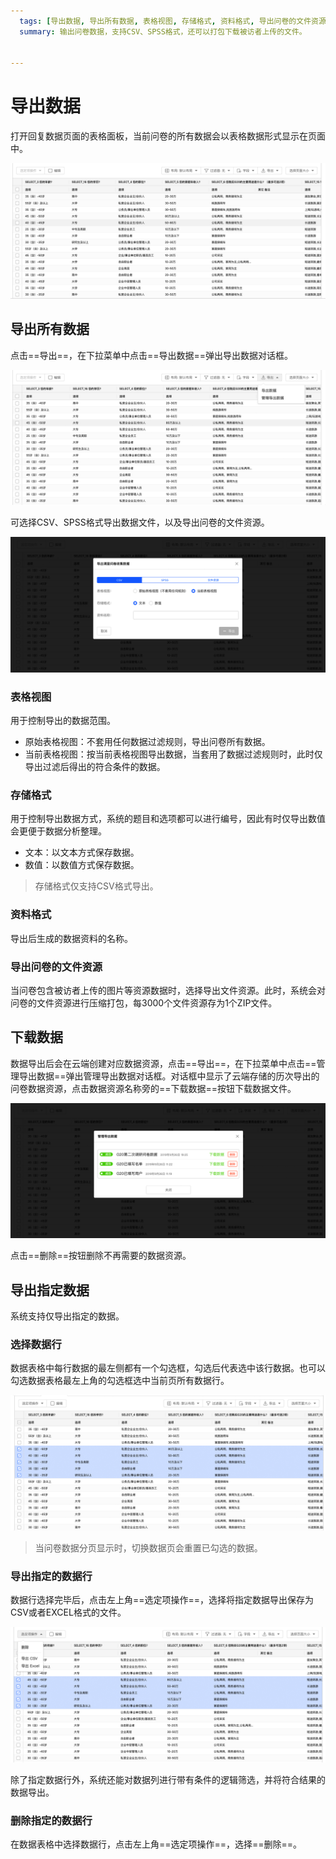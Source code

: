 ```yaml
---
  tags: [导出数据, 导出所有数据, 表格视图, 存储格式, 资料格式, 导出问卷的文件资源, 下载数据, 导出指定数据, 选择数据行, 导出指定的数据行, 删除指定的数据行, 数据表格, 数据结果]
  summary: 输出问卷数据，支持CSV、SPSS格式，还可以打包下载被访者上传的文件。


---
```






# 导出数据
打开回复数据页面的表格面板，当前问卷的所有数据会以表格数据形式显示在页面中。

<img src='../assets/02dataTable/02exportData/dataSheet.png'>

## 导出所有数据

点击==导出==，在下拉菜单中点击==导出数据==弹出导出数据对话框。

<img src='../assets/02dataTable/02exportData/exportData.png'>

可选择CSV、SPSS格式导出数据文件，以及导出问卷的文件资源。

<img src='../assets/02dataTable/02exportData/exportDataAsCSV.png'>

### 表格视图

用于控制导出的数据范围。

+ 原始表格视图：不套用任何数据过滤规则，导出问卷所有数据。
+ 当前表格视图：按当前表格视图导出数据，当套用了数据过滤规则时，此时仅导出过滤后得出的符合条件的数据。
  
### 存储格式  

用于控制导出数据方式，系统的题目和选项都可以进行编号，因此有时仅导出数值会更便于数据分析整理。

+ 文本：以文本方式保存数据。
+ 数值：以数值方式保存数据。

> 存储格式仅支持CSV格式导出。

### 资料格式

导出后生成的数据资料的名称。

### 导出问卷的文件资源

当问卷包含被访者上传的图片等资源数据时，选择导出文件资源。此时，系统会对问卷的文件资源进行压缩打包，每3000个文件资源存为1个ZIP文件。

## 下载数据

数据导出后会在云端创建对应数据资源，点击==导出==，在下拉菜单中点击==管理导出数据==弹出管理导出数据对话框。对话框中显示了云端存储的历次导出的问卷数据资源，点击数据资源名称旁的==下载数据==按钮下载数据文件。

<img src='../assets/02dataTable/02exportData/downloadData.png'>

点击==删除==按钮删除不再需要的数据资源。

## 导出指定数据

系统支持仅导出指定的数据。

### 选择数据行

数据表格中每行数据的最左侧都有一个勾选框，勾选后代表选中该行数据。也可以勾选数据表格最左上角的勾选框选中当前页所有数据行。

<img src='../assets/02dataTable/02exportData/selectDataRow.png'>

> 当问卷数据分页显示时，切换数据页会重置已勾选的数据。

### 导出指定的数据行

数据行选择完毕后，点击左上角==选定项操作==，选择将指定数据导出保存为CSV或者EXCEL格式的文件。

<img src='../assets/02dataTable/02exportData/exportSelectedDataRow.png'>

除了指定数据行外，系统还能对数据列进行带有条件的逻辑筛选，并将符合结果的数据导出。

### 删除指定的数据行

在数据表格中选择数据行，点击左上角==选定项操作==，选择==删除==。